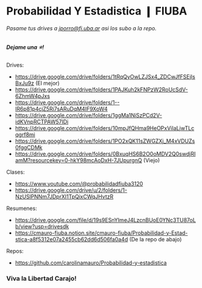 # Probabilidad Y Estadistica &#10073; FIUBA
###### Pasame tus drives a jporro@fi.uba.ar asi los subo a la repo.
##### Dejame una ⭐!

Drives:
* https://drive.google.com/drive/folders/1tRqQyOwLZJSx4_ZDCwJfFSEjIsBxJu9z (El mejor)
* https://drive.google.com/drive/folders/1PAJKuh2kFNPzW2RoUcSdV-6ZhmW4pJxs
* https://drive.google.com/drive/folders/1--lR6p81p4cjZ5Ri7sARuDqM4IF9XoW4
* https://drive.google.com/drive/folders/1ggMa1NiSzPCd2V-idKVnpRCTPAW57IDi
* https://drive.google.com/drive/folders/10mpJfQHma9HeOPxViIaLjwTLcqgrf8mi
* https://drive.google.com/drive/folders/1PO2xQK11sZWGZXj_M4xVDUZs0fggCDMk
* https://drive.google.com/drive/folders/0BxuqHS6B2O0oMDV2Q0swdjRIamM?resourcekey=0-hkY98mcAoDxH-7JUpurgnQ (Viejo) 
  
Clases:
* https://www.youtube.com/@probabilidadfiuba3120
* https://drive.google.com/drive/u/2/folders/1-NzUSlPNNm7JDprXI1TpQixCWqJHvtzR

Resumenes:
* https://drive.google.com/file/d/19s9ESnYImeJ4LzcnBUoE0YNc3TU87oLb/view?usp=drivesdk
* https://cmauro-fiuba.notion.site/cmauro-fiuba/Probabilidad-y-Estad-stica-a8f5312e07a2455cb62dd6d506fa0a4d (De la repo de abajo)
  
Repos:
* https://github.com/carolinamauro/Probabilidad-y-estadistica

### Viva la Libertad Carajo!
